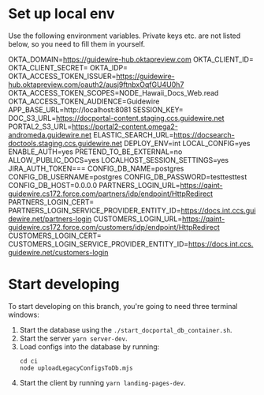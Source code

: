# Set up local env

Use the following environment variables. Private keys etc. are not listed below, so you need to fill them in yourself.

OKTA_DOMAIN=https://guidewire-hub.oktapreview.com
OKTA_CLIENT_ID=
OKTA_CLIENT_SECRET=
OKTA_IDP=
OKTA_ACCESS_TOKEN_ISSUER=https://guidewire-hub.oktapreview.com/oauth2/ausj9ftnbxOqfGU4U0h7
OKTA_ACCESS_TOKEN_SCOPES=NODE_Hawaii_Docs_Web.read
OKTA_ACCESS_TOKEN_AUDIENCE=Guidewire
APP_BASE_URL=http://localhost:8081
SESSION_KEY=
DOC_S3_URL=https://docportal-content.staging.ccs.guidewire.net
PORTAL2_S3_URL=https://portal2-content.omega2-andromeda.guidewire.net
ELASTIC_SEARCH_URL=https://docsearch-doctools.staging.ccs.guidewire.net
DEPLOY_ENV=int
LOCAL_CONFIG=yes
ENABLE_AUTH=yes
PRETEND_TO_BE_EXTERNAL=no
ALLOW_PUBLIC_DOCS=yes
LOCALHOST_SESSION_SETTINGS=yes
JIRA_AUTH_TOKEN===
CONFIG_DB_NAME=postgres
CONFIG_DB_USERNAME=postgres
CONFIG_DB_PASSWORD=testtesttest
CONFIG_DB_HOST=0.0.0.0
PARTNERS_LOGIN_URL=https://qaint-guidewire.cs172.force.com/partners/idp/endpoint/HttpRedirect
PARTNERS_LOGIN_CERT=
PARTNERS_LOGIN_SERVICE_PROVIDER_ENTITY_ID=https://docs.int.ccs.guidewire.net/partners-login
CUSTOMERS_LOGIN_URL=https://qaint-guidewire.cs172.force.com/customers/idp/endpoint/HttpRedirect
CUSTOMERS_LOGIN_CERT=
CUSTOMERS_LOGIN_SERVICE_PROVIDER_ENTITY_ID=https://docs.int.ccs.guidewire.net/customers-login

# Start developing

To start developing on this branch, you're going to need three terminal windows:

1. Start the database using the `./start_docportal_db_container.sh`.
2. Start the server `yarn server-dev`.
3. Load configs into the database by running:
   ```
   cd ci
   node uploadLegacyConfigsToDb.mjs
   ```
4. Start the client by running `yarn landing-pages-dev`.
